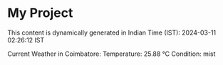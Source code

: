 # My Project

This content is dynamically generated in Indian Time (IST): 2024-03-11 02:26:12 IST


Current Weather in Coimbatore:
Temperature: 25.88 °C
Condition: mist
